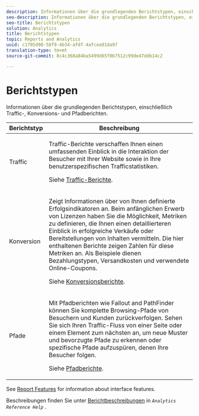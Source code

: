 ```yaml
---
description: Informationen über die grundlegenden Berichtstypen, einschließlich Traffic-, Konversions- und Pfadberichten.
seo-description: Informationen über die grundlegenden Berichtstypen, einschließlich Traffic-, Konversions- und Pfadberichten.
seo-title: Berichtstypen
solution: Analytics
title: Berichtstypen
topic: Reports and Analytics
uuid: c1705d98-58f9-4b34-afdf-4afcea01da97
translation-type: tm+mt
source-git-commit: 8c4c368a84ba5499d85f0b7512c99de47ddb14c2

---
```



# Berichtstypen

Informationen über die grundlegenden Berichtstypen, einschließlich Traffic-, Konversions- und Pfadberichten.

<table id="table_C167C2A2EA4742E9B14DA4F90C6FCEE2"> 
 <thead> 
  <tr> 
   <th colname="col1" class="entry"> Berichtstyp </th> 
   <th colname="col2" class="entry"> Beschreibung </th> 
  </tr> 
 </thead>
 <tbody> 
  <tr> 
   <td colname="col1"> Traffic </td> 
   <td colname="col2"> <p>Traffic-Berichte verschaffen Ihnen einen umfassenden Einblick in die Interaktion der Besucher mit Ihrer Website sowie in Ihre benutzerspezifischen Trafficstatistiken. </p> <p>Siehe <a href="https://marketing.adobe.com/resources/help/en_US/reference/reports_traffic.html"  >Traffic-Berichte</a>. </p> </td> 
  </tr> 
  <tr> 
   <td colname="col1"> Konversion </td> 
   <td colname="col2"> <p>Zeigt Informationen über von Ihnen definierte Erfolgsindikatoren an. Beim anfänglichen Erwerb von Lizenzen haben Sie die Möglichkeit, Metriken zu definieren, die Ihnen einen detaillierteren Einblick in erfolgreiche Verkäufe oder Bereitstellungen von Inhalten vermitteln. Die hier enthaltenen Berichte zeigen Zahlen für diese Metriken an. Als Beispiele dienen Bezahlungstypen, Versandkosten und verwendete Online-Coupons. </p> <p>Siehe <a href="https://marketing.adobe.com/resources/help/en_US/reference/reports_conversion.html"  >Konversionsberichte</a>. </p> </td> 
  </tr> 
  <tr> 
   <td colname="col1"> Pfade </td> 
   <td colname="col2"> <p>Mit Pfadberichten wie Fallout and PathFinder können Sie komplette Browsing-Pfade von Besuchern und Kunden zurückverfolgen. Sehen Sie sich Ihren Traffic-Fluss von einer Seite oder einem Element zum nächsten an, um neue Muster und bevorzugte Pfade zu erkennen oder spezifische Pfade aufzuspüren, denen Ihre Besucher folgen. </p> <p>Siehe <a href="https://marketing.adobe.com/resources/help/en_US/reference/reports_paths.html"  >Pfadberichte</a>. </p> </td> 
  </tr> 
 </tbody> 
</table>

See [Report Features](/help/analyze/reports-analytics/overview/report-overview.md) for information about interface features.

Beschreibungen finden Sie unter [Berichtbeschreibungen](https://marketing.adobe.com/resources/help/en_US/reference/reports_descriptions.html) in *`Analytics Reference Help`* .
